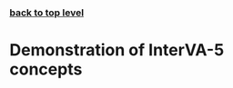 ### [back to top level](https://github.com/peterbyass/InterVA-5)

# Demonstration of InterVA-5 concepts

